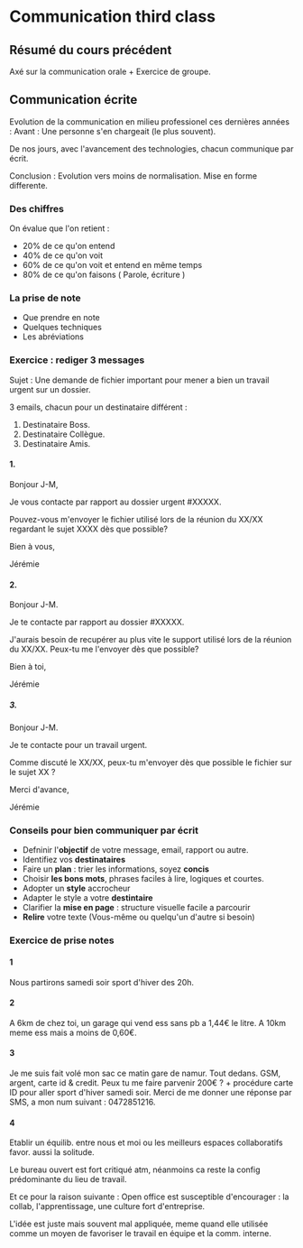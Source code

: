 # Communication third class

## Résumé du cours précédent

Axé sur la communication orale + Exercice de groupe. 

## Communication écrite

Evolution de la communication en milieu professionel ces dernières années : 
Avant : Une personne s'en chargeait (le plus souvent).

De nos jours, avec l'avancement des technologies, chacun communique par écrit. 

Conclusion : Evolution vers moins de normalisation. Mise en forme differente. 

### Des chiffres
On évalue que l'on retient : 

* 20% de ce qu'on entend
* 40% de ce qu'on voit
* 60% de ce qu'on voit et entend en même temps
* 80% de ce qu'on faisons ( Parole, écriture )

### La prise de note

* Que prendre en note
* Quelques techniques
* Les abréviations


### Exercice : rediger 3 messages 

Sujet : Une demande de fichier important pour mener a bien un travail urgent sur un dossier. 

3 emails, chacun pour un destinataire différent : 

1. Destinataire Boss. 
2. Destinataire Collègue.
3. Destinataire Amis.

#### 1. 
Bonjour J-M,

Je vous contacte par rapport au dossier urgent #XXXXX. 

Pouvez-vous m'envoyer le fichier utilisé lors de la réunion du XX/XX regardant le sujet XXXX dès que possible? 

Bien à vous,

Jérémie

#### 2. 
Bonjour J-M. 

Je te contacte par rapport au dossier #XXXXX.

J'aurais besoin de recupérer au plus vite le support utilisé lors de la réunion du XX/XX. Peux-tu me l'envoyer dès que possible?

Bien à toi,

Jérémie

##### 3. 

Bonjour J-M. 

Je te contacte pour un travail urgent. 

Comme discuté le XX/XX, peux-tu m'envoyer dès que possible le fichier sur le sujet XX ? 

Merci d'avance,

Jérémie

### Conseils pour bien communiquer par écrit

* Defninir l'**objectif** de votre message, email, rapport ou autre. 
* Identifiez vos **destinataires**
* Faire un **plan** : trier les informations, soyez **concis**
* Choisir **les bons mots**, phrases faciles à lire, logiques et courtes.
* Adopter un **style** accrocheur
* Adapter le style a votre **destintaire**
* Clarifier la **mise en page** : structure visuelle facile a parcourir
* **Relire** votre texte (Vous-même ou quelqu'un d'autre si besoin)

### Exercice de prise notes

#### 1
Nous partirons samedi soir sport d'hiver des 20h. 

#### 2
A 6km de chez toi, un garage qui vend ess sans pb a 1,44€ le litre. A 10km meme ess mais a moins de 0,60€. 

#### 3 
Je me suis fait volé mon sac ce matin gare de namur. Tout dedans. GSM, argent, carte id & credit. Peux tu me faire parvenir 200€ ? + procédure carte ID pour aller sport d'hiver samedi soir. Merci de me donner une réponse par SMS, a mon num suivant : 0472851216. 

#### 4
Etablir un équilib. entre nous et moi ou les meilleurs espaces collaboratifs favor. aussi la solitude. 

Le bureau ouvert est fort critiqué atm, néanmoins ca reste la config prédominante du lieu de travail. 

Et ce pour la raison suivante : 
Open office est susceptible d'encourager : la collab, l'apprentissage, une culture fort d'entreprise. 

L'idée est juste mais souvent mal appliquée, meme quand elle utilisée comme un moyen de favoriser le travail en équipe et la comm. interne. 

 